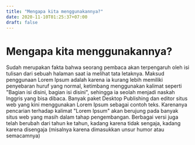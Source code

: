```yaml
---
title: "Mengapa kita menggunakannya?"
date: 2020-11-10T01:25:37+07:00
draft: false
---
```



# Mengapa kita menggunakannya?

Sudah merupakan fakta bahwa seorang pembaca akan terpengaruh oleh isi tulisan dari sebuah halaman saat ia melihat tata letaknya. Maksud penggunaan Lorem Ipsum adalah karena ia kurang lebih memiliki penyebaran huruf yang normal, ketimbang menggunakan kalimat seperti "Bagian isi disini, bagian isi disini", sehingga ia seolah menjadi naskah Inggris yang bisa dibaca. Banyak paket Desktop Publishing dan editor situs web yang kini menggunakan Lorem Ipsum sebagai contoh teks. Karenanya pencarian terhadap kalimat "Lorem Ipsum" akan berujung pada banyak situs web yang masih dalam tahap pengembangan. Berbagai versi juga telah berubah dari tahun ke tahun, kadang karena tidak sengaja, kadang karena disengaja (misalnya karena dimasukkan unsur humor atau semacamnya)
